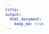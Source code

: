 ```yaml
---
title: 
output: 
  html_document:
    keep_md: true
---
```








<!--html_preserve--><div id="htmlwidget-ad44e142755258b82a0b" style="width:740px;height:830px;" class="plotly html-widget"></div>
<script type="application/json" data-for="htmlwidget-ad44e142755258b82a0b">{"x":{"data":[{"x":[358.966666666667,0,null,774.333333333333,0,null,374.908496732026,0,null,397.420609090909,0,null,918,0,null,545.571428571429,0,null,1056.7225,0,null,1082.62666666667,0,null,1008.03636363636,0,null,494.706404706405,0,null,453,0,null,1875.36888888889,0,null,1041.04023880642,0,null,1119.24125733526,0,null,489.050485,0,null,1200,0,null,783.580952380952,0,null,243.731905964406,0,null,6080,0,null,2996.5,0,null,1207.8,0,null,1457.77291666667,0,null,6923.07692307692,0,null,3336.5296969697,0,null,2087.79861111111,0,null,337.945518650794,0,null,641.546523867244,0,null,934.651,0,null,306.246141563147,0,null,1533.16666666667,0,null,222.5,0,null,942.914,0,null,193.555555555556,0,null,146.25,0,null,288.381333333333,0,null,303.808,0,null,349.14,0,null,180.190833333333,0,null,392.712567724868,0,null,87.7671691919192,0,null,129.59310515873,0,null,447.48,0,null,129.176446969697,0,null,268.666666666667,0,null,138.004047619048,0,null,285.8599,0,null,120.25,0,null,372.1424,0,null,944.290984,0,null,206.324233170211,0,null,130.208,0,null,134.913511111111,0,null,543.196083333333,0,null,888.533333333333,0,null,941.455714285714,0,null,271.969363636364,0],"y":[42,42,null,56,56,null,50,50,null,48,48,null,47,47,null,43,43,null,28,28,null,23,23,null,22,22,null,3,3,null,53,53,null,52,52,null,46,46,null,36,36,null,35,35,null,34,34,null,33,33,null,31,31,null,30,30,null,29,29,null,24,24,null,21,21,null,18,18,null,15,15,null,14,14,null,13,13,null,9,9,null,8,8,null,7,7,null,5,5,null,2,2,null,1,1,null,54,54,null,51,51,null,49,49,null,45,45,null,44,44,null,41,41,null,40,40,null,39,39,null,38,38,null,37,37,null,32,32,null,27,27,null,25,25,null,20,20,null,19,19,null,17,17,null,16,16,null,12,12,null,11,11,null,10,10,null,6,6,null,4,4,null,55,55,null,26,26],"text":["Average Cost (in Millions):  358.96667<br />Country: Egypt<br />xend: 0<br />Country: 42<br />Average Cost (in Millions):  358.96667<br />Country: Egypt<br />Construction Duration: #333333","Average Cost (in Millions):  358.96667<br />Country: Egypt<br />xend: 0<br />Country: 42<br />Average Cost (in Millions):  358.96667<br />Country: Egypt<br />Construction Duration: #333333",null,"Average Cost (in Millions):  774.33333<br />Country: Argentina<br />xend: 0<br />Country: 56<br />Average Cost (in Millions):  774.33333<br />Country: Argentina<br />Construction Duration: #333333","Average Cost (in Millions):  774.33333<br />Country: Argentina<br />xend: 0<br />Country: 56<br />Average Cost (in Millions):  774.33333<br />Country: Argentina<br />Construction Duration: #333333",null,"Average Cost (in Millions):  374.90850<br />Country: Brazil<br />xend: 0<br />Country: 50<br />Average Cost (in Millions):  374.90850<br />Country: Brazil<br />Construction Duration: #333333","Average Cost (in Millions):  374.90850<br />Country: Brazil<br />xend: 0<br />Country: 50<br />Average Cost (in Millions):  374.90850<br />Country: Brazil<br />Construction Duration: #333333",null,"Average Cost (in Millions):  397.42061<br />Country: Canada<br />xend: 0<br />Country: 48<br />Average Cost (in Millions):  397.42061<br />Country: Canada<br />Construction Duration: #333333","Average Cost (in Millions):  397.42061<br />Country: Canada<br />xend: 0<br />Country: 48<br />Average Cost (in Millions):  397.42061<br />Country: Canada<br />Construction Duration: #333333",null,"Average Cost (in Millions):  918.00000<br />Country: Chile<br />xend: 0<br />Country: 47<br />Average Cost (in Millions):  918.00000<br />Country: Chile<br />Construction Duration: #333333","Average Cost (in Millions):  918.00000<br />Country: Chile<br />xend: 0<br />Country: 47<br />Average Cost (in Millions):  918.00000<br />Country: Chile<br />Construction Duration: #333333",null,"Average Cost (in Millions):  545.57143<br />Country: Ecuador<br />xend: 0<br />Country: 43<br />Average Cost (in Millions):  545.57143<br />Country: Ecuador<br />Construction Duration: #333333","Average Cost (in Millions):  545.57143<br />Country: Ecuador<br />xend: 0<br />Country: 43<br />Average Cost (in Millions):  545.57143<br />Country: Ecuador<br />Construction Duration: #333333",null,"Average Cost (in Millions): 1056.72250<br />Country: Mexico<br />xend: 0<br />Country: 28<br />Average Cost (in Millions): 1056.72250<br />Country: Mexico<br />Construction Duration: #333333","Average Cost (in Millions): 1056.72250<br />Country: Mexico<br />xend: 0<br />Country: 28<br />Average Cost (in Millions): 1056.72250<br />Country: Mexico<br />Construction Duration: #333333",null,"Average Cost (in Millions): 1082.62667<br />Country: Panama<br />xend: 0<br />Country: 23<br />Average Cost (in Millions): 1082.62667<br />Country: Panama<br />Construction Duration: #333333","Average Cost (in Millions): 1082.62667<br />Country: Panama<br />xend: 0<br />Country: 23<br />Average Cost (in Millions): 1082.62667<br />Country: Panama<br />Construction Duration: #333333",null,"Average Cost (in Millions): 1008.03636<br />Country: Peru<br />xend: 0<br />Country: 22<br />Average Cost (in Millions): 1008.03636<br />Country: Peru<br />Construction Duration: #333333","Average Cost (in Millions): 1008.03636<br />Country: Peru<br />xend: 0<br />Country: 22<br />Average Cost (in Millions): 1008.03636<br />Country: Peru<br />Construction Duration: #333333",null,"Average Cost (in Millions):  494.70640<br />Country: United States<br />xend: 0<br />Country:  3<br />Average Cost (in Millions):  494.70640<br />Country: United States<br />Construction Duration: #333333","Average Cost (in Millions):  494.70640<br />Country: United States<br />xend: 0<br />Country:  3<br />Average Cost (in Millions):  494.70640<br />Country: United States<br />Construction Duration: #333333",null,"Average Cost (in Millions):  453.00000<br />Country: Bahrain<br />xend: 0<br />Country: 53<br />Average Cost (in Millions):  453.00000<br />Country: Bahrain<br />Construction Duration: #333333","Average Cost (in Millions):  453.00000<br />Country: Bahrain<br />xend: 0<br />Country: 53<br />Average Cost (in Millions):  453.00000<br />Country: Bahrain<br />Construction Duration: #333333",null,"Average Cost (in Millions): 1875.36889<br />Country: Bangladesh<br />xend: 0<br />Country: 52<br />Average Cost (in Millions): 1875.36889<br />Country: Bangladesh<br />Construction Duration: #333333","Average Cost (in Millions): 1875.36889<br />Country: Bangladesh<br />xend: 0<br />Country: 52<br />Average Cost (in Millions): 1875.36889<br />Country: Bangladesh<br />Construction Duration: #333333",null,"Average Cost (in Millions): 1041.04024<br />Country: China<br />xend: 0<br />Country: 46<br />Average Cost (in Millions): 1041.04024<br />Country: China<br />Construction Duration: #333333","Average Cost (in Millions): 1041.04024<br />Country: China<br />xend: 0<br />Country: 46<br />Average Cost (in Millions): 1041.04024<br />Country: China<br />Construction Duration: #333333",null,"Average Cost (in Millions): 1119.24126<br />Country: India<br />xend: 0<br />Country: 36<br />Average Cost (in Millions): 1119.24126<br />Country: India<br />Construction Duration: #333333","Average Cost (in Millions): 1119.24126<br />Country: India<br />xend: 0<br />Country: 36<br />Average Cost (in Millions): 1119.24126<br />Country: India<br />Construction Duration: #333333",null,"Average Cost (in Millions):  489.05048<br />Country: Indonesia<br />xend: 0<br />Country: 35<br />Average Cost (in Millions):  489.05048<br />Country: Indonesia<br />Construction Duration: #333333","Average Cost (in Millions):  489.05048<br />Country: Indonesia<br />xend: 0<br />Country: 35<br />Average Cost (in Millions):  489.05048<br />Country: Indonesia<br />Construction Duration: #333333",null,"Average Cost (in Millions): 1200.00000<br />Country: Iran<br />xend: 0<br />Country: 34<br />Average Cost (in Millions): 1200.00000<br />Country: Iran<br />Construction Duration: #333333","Average Cost (in Millions): 1200.00000<br />Country: Iran<br />xend: 0<br />Country: 34<br />Average Cost (in Millions): 1200.00000<br />Country: Iran<br />Construction Duration: #333333",null,"Average Cost (in Millions):  783.58095<br />Country: Israel<br />xend: 0<br />Country: 33<br />Average Cost (in Millions):  783.58095<br />Country: Israel<br />Construction Duration: #333333","Average Cost (in Millions):  783.58095<br />Country: Israel<br />xend: 0<br />Country: 33<br />Average Cost (in Millions):  783.58095<br />Country: Israel<br />Construction Duration: #333333",null,"Average Cost (in Millions):  243.73191<br />Country: Japan<br />xend: 0<br />Country: 31<br />Average Cost (in Millions):  243.73191<br />Country: Japan<br />Construction Duration: #333333","Average Cost (in Millions):  243.73191<br />Country: Japan<br />xend: 0<br />Country: 31<br />Average Cost (in Millions):  243.73191<br />Country: Japan<br />Construction Duration: #333333",null,"Average Cost (in Millions): 6080.00000<br />Country: Kuwait<br />xend: 0<br />Country: 30<br />Average Cost (in Millions): 6080.00000<br />Country: Kuwait<br />Construction Duration: #333333","Average Cost (in Millions): 6080.00000<br />Country: Kuwait<br />xend: 0<br />Country: 30<br />Average Cost (in Millions): 6080.00000<br />Country: Kuwait<br />Construction Duration: #333333",null,"Average Cost (in Millions): 2996.50000<br />Country: Malaysia<br />xend: 0<br />Country: 29<br />Average Cost (in Millions): 2996.50000<br />Country: Malaysia<br />Construction Duration: #333333","Average Cost (in Millions): 2996.50000<br />Country: Malaysia<br />xend: 0<br />Country: 29<br />Average Cost (in Millions): 2996.50000<br />Country: Malaysia<br />Construction Duration: #333333",null,"Average Cost (in Millions): 1207.80000<br />Country: Pakistan<br />xend: 0<br />Country: 24<br />Average Cost (in Millions): 1207.80000<br />Country: Pakistan<br />Construction Duration: #333333","Average Cost (in Millions): 1207.80000<br />Country: Pakistan<br />xend: 0<br />Country: 24<br />Average Cost (in Millions): 1207.80000<br />Country: Pakistan<br />Construction Duration: #333333",null,"Average Cost (in Millions): 1457.77292<br />Country: Philippines<br />xend: 0<br />Country: 21<br />Average Cost (in Millions): 1457.77292<br />Country: Philippines<br />Construction Duration: #333333","Average Cost (in Millions): 1457.77292<br />Country: Philippines<br />xend: 0<br />Country: 21<br />Average Cost (in Millions): 1457.77292<br />Country: Philippines<br />Construction Duration: #333333",null,"Average Cost (in Millions): 6923.07692<br />Country: Qatar<br />xend: 0<br />Country: 18<br />Average Cost (in Millions): 6923.07692<br />Country: Qatar<br />Construction Duration: #333333","Average Cost (in Millions): 6923.07692<br />Country: Qatar<br />xend: 0<br />Country: 18<br />Average Cost (in Millions): 6923.07692<br />Country: Qatar<br />Construction Duration: #333333",null,"Average Cost (in Millions): 3336.52970<br />Country: Saudi Arabia<br />xend: 0<br />Country: 15<br />Average Cost (in Millions): 3336.52970<br />Country: Saudi Arabia<br />Construction Duration: #333333","Average Cost (in Millions): 3336.52970<br />Country: Saudi Arabia<br />xend: 0<br />Country: 15<br />Average Cost (in Millions): 3336.52970<br />Country: Saudi Arabia<br />Construction Duration: #333333",null,"Average Cost (in Millions): 2087.79861<br />Country: Singapore<br />xend: 0<br />Country: 14<br />Average Cost (in Millions): 2087.79861<br />Country: Singapore<br />Construction Duration: #333333","Average Cost (in Millions): 2087.79861<br />Country: Singapore<br />xend: 0<br />Country: 14<br />Average Cost (in Millions): 2087.79861<br />Country: Singapore<br />Construction Duration: #333333",null,"Average Cost (in Millions):  337.94552<br />Country: South Korea<br />xend: 0<br />Country: 13<br />Average Cost (in Millions):  337.94552<br />Country: South Korea<br />Construction Duration: #333333","Average Cost (in Millions):  337.94552<br />Country: South Korea<br />xend: 0<br />Country: 13<br />Average Cost (in Millions):  337.94552<br />Country: South Korea<br />Construction Duration: #333333",null,"Average Cost (in Millions):  641.54652<br />Country: Taiwan<br />xend: 0<br />Country:  9<br />Average Cost (in Millions):  641.54652<br />Country: Taiwan<br />Construction Duration: #333333","Average Cost (in Millions):  641.54652<br />Country: Taiwan<br />xend: 0<br />Country:  9<br />Average Cost (in Millions):  641.54652<br />Country: Taiwan<br />Construction Duration: #333333",null,"Average Cost (in Millions):  934.65100<br />Country: Thailand<br />xend: 0<br />Country:  8<br />Average Cost (in Millions):  934.65100<br />Country: Thailand<br />Construction Duration: #333333","Average Cost (in Millions):  934.65100<br />Country: Thailand<br />xend: 0<br />Country:  8<br />Average Cost (in Millions):  934.65100<br />Country: Thailand<br />Construction Duration: #333333",null,"Average Cost (in Millions):  306.24614<br />Country: Turkey<br />xend: 0<br />Country:  7<br />Average Cost (in Millions):  306.24614<br />Country: Turkey<br />Construction Duration: #333333","Average Cost (in Millions):  306.24614<br />Country: Turkey<br />xend: 0<br />Country:  7<br />Average Cost (in Millions):  306.24614<br />Country: Turkey<br />Construction Duration: #333333",null,"Average Cost (in Millions): 1533.16667<br />Country: United Arab Emirates<br />xend: 0<br />Country:  5<br />Average Cost (in Millions): 1533.16667<br />Country: United Arab Emirates<br />Construction Duration: #333333","Average Cost (in Millions): 1533.16667<br />Country: United Arab Emirates<br />xend: 0<br />Country:  5<br />Average Cost (in Millions): 1533.16667<br />Country: United Arab Emirates<br />Construction Duration: #333333",null,"Average Cost (in Millions):  222.50000<br />Country: Uzbekistan<br />xend: 0<br />Country:  2<br />Average Cost (in Millions):  222.50000<br />Country: Uzbekistan<br />Construction Duration: #333333","Average Cost (in Millions):  222.50000<br />Country: Uzbekistan<br />xend: 0<br />Country:  2<br />Average Cost (in Millions):  222.50000<br />Country: Uzbekistan<br />Construction Duration: #333333",null,"Average Cost (in Millions):  942.91400<br />Country: Vietnam<br />xend: 0<br />Country:  1<br />Average Cost (in Millions):  942.91400<br />Country: Vietnam<br />Construction Duration: #333333","Average Cost (in Millions):  942.91400<br />Country: Vietnam<br />xend: 0<br />Country:  1<br />Average Cost (in Millions):  942.91400<br />Country: Vietnam<br />Construction Duration: #333333",null,"Average Cost (in Millions):  193.55556<br />Country: Austria<br />xend: 0<br />Country: 54<br />Average Cost (in Millions):  193.55556<br />Country: Austria<br />Construction Duration: #333333","Average Cost (in Millions):  193.55556<br />Country: Austria<br />xend: 0<br />Country: 54<br />Average Cost (in Millions):  193.55556<br />Country: Austria<br />Construction Duration: #333333",null,"Average Cost (in Millions):  146.25000<br />Country: Belgium<br />xend: 0<br />Country: 51<br />Average Cost (in Millions):  146.25000<br />Country: Belgium<br />Construction Duration: #333333","Average Cost (in Millions):  146.25000<br />Country: Belgium<br />xend: 0<br />Country: 51<br />Average Cost (in Millions):  146.25000<br />Country: Belgium<br />Construction Duration: #333333",null,"Average Cost (in Millions):  288.38133<br />Country: Bulgaria<br />xend: 0<br />Country: 49<br />Average Cost (in Millions):  288.38133<br />Country: Bulgaria<br />Construction Duration: #333333","Average Cost (in Millions):  288.38133<br />Country: Bulgaria<br />xend: 0<br />Country: 49<br />Average Cost (in Millions):  288.38133<br />Country: Bulgaria<br />Construction Duration: #333333",null,"Average Cost (in Millions):  303.80800<br />Country: Czechia<br />xend: 0<br />Country: 45<br />Average Cost (in Millions):  303.80800<br />Country: Czechia<br />Construction Duration: #333333","Average Cost (in Millions):  303.80800<br />Country: Czechia<br />xend: 0<br />Country: 45<br />Average Cost (in Millions):  303.80800<br />Country: Czechia<br />Construction Duration: #333333",null,"Average Cost (in Millions):  349.14000<br />Country: Denmark<br />xend: 0<br />Country: 44<br />Average Cost (in Millions):  349.14000<br />Country: Denmark<br />Construction Duration: #333333","Average Cost (in Millions):  349.14000<br />Country: Denmark<br />xend: 0<br />Country: 44<br />Average Cost (in Millions):  349.14000<br />Country: Denmark<br />Construction Duration: #333333",null,"Average Cost (in Millions):  180.19083<br />Country: Finland<br />xend: 0<br />Country: 41<br />Average Cost (in Millions):  180.19083<br />Country: Finland<br />Construction Duration: #333333","Average Cost (in Millions):  180.19083<br />Country: Finland<br />xend: 0<br />Country: 41<br />Average Cost (in Millions):  180.19083<br />Country: Finland<br />Construction Duration: #333333",null,"Average Cost (in Millions):  392.71257<br />Country: France<br />xend: 0<br />Country: 40<br />Average Cost (in Millions):  392.71257<br />Country: France<br />Construction Duration: #333333","Average Cost (in Millions):  392.71257<br />Country: France<br />xend: 0<br />Country: 40<br />Average Cost (in Millions):  392.71257<br />Country: France<br />Construction Duration: #333333",null,"Average Cost (in Millions):   87.76717<br />Country: Germany<br />xend: 0<br />Country: 39<br />Average Cost (in Millions):   87.76717<br />Country: Germany<br />Construction Duration: #333333","Average Cost (in Millions):   87.76717<br />Country: Germany<br />xend: 0<br />Country: 39<br />Average Cost (in Millions):   87.76717<br />Country: Germany<br />Construction Duration: #333333",null,"Average Cost (in Millions):  129.59311<br />Country: Greece<br />xend: 0<br />Country: 38<br />Average Cost (in Millions):  129.59311<br />Country: Greece<br />Construction Duration: #333333","Average Cost (in Millions):  129.59311<br />Country: Greece<br />xend: 0<br />Country: 38<br />Average Cost (in Millions):  129.59311<br />Country: Greece<br />Construction Duration: #333333",null,"Average Cost (in Millions):  447.48000<br />Country: Hungary<br />xend: 0<br />Country: 37<br />Average Cost (in Millions):  447.48000<br />Country: Hungary<br />Construction Duration: #333333","Average Cost (in Millions):  447.48000<br />Country: Hungary<br />xend: 0<br />Country: 37<br />Average Cost (in Millions):  447.48000<br />Country: Hungary<br />Construction Duration: #333333",null,"Average Cost (in Millions):  129.17645<br />Country: Italy<br />xend: 0<br />Country: 32<br />Average Cost (in Millions):  129.17645<br />Country: Italy<br />Construction Duration: #333333","Average Cost (in Millions):  129.17645<br />Country: Italy<br />xend: 0<br />Country: 32<br />Average Cost (in Millions):  129.17645<br />Country: Italy<br />Construction Duration: #333333",null,"Average Cost (in Millions):  268.66667<br />Country: Netherlands<br />xend: 0<br />Country: 27<br />Average Cost (in Millions):  268.66667<br />Country: Netherlands<br />Construction Duration: #333333","Average Cost (in Millions):  268.66667<br />Country: Netherlands<br />xend: 0<br />Country: 27<br />Average Cost (in Millions):  268.66667<br />Country: Netherlands<br />Construction Duration: #333333",null,"Average Cost (in Millions):  138.00405<br />Country: Norway<br />xend: 0<br />Country: 25<br />Average Cost (in Millions):  138.00405<br />Country: Norway<br />Construction Duration: #333333","Average Cost (in Millions):  138.00405<br />Country: Norway<br />xend: 0<br />Country: 25<br />Average Cost (in Millions):  138.00405<br />Country: Norway<br />Construction Duration: #333333",null,"Average Cost (in Millions):  285.85990<br />Country: Poland<br />xend: 0<br />Country: 20<br />Average Cost (in Millions):  285.85990<br />Country: Poland<br />Construction Duration: #333333","Average Cost (in Millions):  285.85990<br />Country: Poland<br />xend: 0<br />Country: 20<br />Average Cost (in Millions):  285.85990<br />Country: Poland<br />Construction Duration: #333333",null,"Average Cost (in Millions):  120.25000<br />Country: Portugal<br />xend: 0<br />Country: 19<br />Average Cost (in Millions):  120.25000<br />Country: Portugal<br />Construction Duration: #333333","Average Cost (in Millions):  120.25000<br />Country: Portugal<br />xend: 0<br />Country: 19<br />Average Cost (in Millions):  120.25000<br />Country: Portugal<br />Construction Duration: #333333",null,"Average Cost (in Millions):  372.14240<br />Country: Romania<br />xend: 0<br />Country: 17<br />Average Cost (in Millions):  372.14240<br />Country: Romania<br />Construction Duration: #333333","Average Cost (in Millions):  372.14240<br />Country: Romania<br />xend: 0<br />Country: 17<br />Average Cost (in Millions):  372.14240<br />Country: Romania<br />Construction Duration: #333333",null,"Average Cost (in Millions):  944.29098<br />Country: Russia<br />xend: 0<br />Country: 16<br />Average Cost (in Millions):  944.29098<br />Country: Russia<br />Construction Duration: #333333","Average Cost (in Millions):  944.29098<br />Country: Russia<br />xend: 0<br />Country: 16<br />Average Cost (in Millions):  944.29098<br />Country: Russia<br />Construction Duration: #333333",null,"Average Cost (in Millions):  206.32423<br />Country: Spain<br />xend: 0<br />Country: 12<br />Average Cost (in Millions):  206.32423<br />Country: Spain<br />Construction Duration: #333333","Average Cost (in Millions):  206.32423<br />Country: Spain<br />xend: 0<br />Country: 12<br />Average Cost (in Millions):  206.32423<br />Country: Spain<br />Construction Duration: #333333",null,"Average Cost (in Millions):  130.20800<br />Country: Sweden<br />xend: 0<br />Country: 11<br />Average Cost (in Millions):  130.20800<br />Country: Sweden<br />Construction Duration: #333333","Average Cost (in Millions):  130.20800<br />Country: Sweden<br />xend: 0<br />Country: 11<br />Average Cost (in Millions):  130.20800<br />Country: Sweden<br />Construction Duration: #333333",null,"Average Cost (in Millions):  134.91351<br />Country: Switzerland<br />xend: 0<br />Country: 10<br />Average Cost (in Millions):  134.91351<br />Country: Switzerland<br />Construction Duration: #333333","Average Cost (in Millions):  134.91351<br />Country: Switzerland<br />xend: 0<br />Country: 10<br />Average Cost (in Millions):  134.91351<br />Country: Switzerland<br />Construction Duration: #333333",null,"Average Cost (in Millions):  543.19608<br />Country: Ukraine<br />xend: 0<br />Country:  6<br />Average Cost (in Millions):  543.19608<br />Country: Ukraine<br />Construction Duration: #333333","Average Cost (in Millions):  543.19608<br />Country: Ukraine<br />xend: 0<br />Country:  6<br />Average Cost (in Millions):  543.19608<br />Country: Ukraine<br />Construction Duration: #333333",null,"Average Cost (in Millions):  888.53333<br />Country: United Kingdom<br />xend: 0<br />Country:  4<br />Average Cost (in Millions):  888.53333<br />Country: United Kingdom<br />Construction Duration: #333333","Average Cost (in Millions):  888.53333<br />Country: United Kingdom<br />xend: 0<br />Country:  4<br />Average Cost (in Millions):  888.53333<br />Country: United Kingdom<br />Construction Duration: #333333",null,"Average Cost (in Millions):  941.45571<br />Country: Australia<br />xend: 0<br />Country: 55<br />Average Cost (in Millions):  941.45571<br />Country: Australia<br />Construction Duration: #333333","Average Cost (in Millions):  941.45571<br />Country: Australia<br />xend: 0<br />Country: 55<br />Average Cost (in Millions):  941.45571<br />Country: Australia<br />Construction Duration: #333333",null,"Average Cost (in Millions):  271.96936<br />Country: New Zealand<br />xend: 0<br />Country: 26<br />Average Cost (in Millions):  271.96936<br />Country: New Zealand<br />Construction Duration: #333333","Average Cost (in Millions):  271.96936<br />Country: New Zealand<br />xend: 0<br />Country: 26<br />Average Cost (in Millions):  271.96936<br />Country: New Zealand<br />Construction Duration: #333333"],"type":"scatter","mode":"lines","line":{"width":1.88976377952756,"color":"rgba(51,51,51,1)","dash":"solid"},"hoveron":"points","showlegend":false,"xaxis":"x","yaxis":"y","hoverinfo":"text","frame":null},{"x":[374.908496732026,397.420609090909,545.571428571429,1008.03636363636,494.706404706405,243.731905964406,6923.07692307692,2087.79861111111,337.945518650794,641.546523867244,306.246141563147,146.25,349.14,180.190833333333,87.7671691919192,129.59310515873,447.48,129.176446969697,268.666666666667,206.324233170211,130.208,888.533333333333,271.969363636364],"y":[50,48,43,22,3,31,18,14,13,9,7,51,44,41,39,38,37,32,27,12,11,4,26],"text":["Average Cost (in Millions):  374.90850<br />Country: Brazil<br />Construction Duration: Above Average Construction Duration","Average Cost (in Millions):  397.42061<br />Country: Canada<br />Construction Duration: Above Average Construction Duration","Average Cost (in Millions):  545.57143<br />Country: Ecuador<br />Construction Duration: Above Average Construction Duration","Average Cost (in Millions): 1008.03636<br />Country: Peru<br />Construction Duration: Above Average Construction Duration","Average Cost (in Millions):  494.70640<br />Country: United States<br />Construction Duration: Above Average Construction Duration","Average Cost (in Millions):  243.73191<br />Country: Japan<br />Construction Duration: Above Average Construction Duration","Average Cost (in Millions): 6923.07692<br />Country: Qatar<br />Construction Duration: Above Average Construction Duration","Average Cost (in Millions): 2087.79861<br />Country: Singapore<br />Construction Duration: Above Average Construction Duration","Average Cost (in Millions):  337.94552<br />Country: South Korea<br />Construction Duration: Above Average Construction Duration","Average Cost (in Millions):  641.54652<br />Country: Taiwan<br />Construction Duration: Above Average Construction Duration","Average Cost (in Millions):  306.24614<br />Country: Turkey<br />Construction Duration: Above Average Construction Duration","Average Cost (in Millions):  146.25000<br />Country: Belgium<br />Construction Duration: Above Average Construction Duration","Average Cost (in Millions):  349.14000<br />Country: Denmark<br />Construction Duration: Above Average Construction Duration","Average Cost (in Millions):  180.19083<br />Country: Finland<br />Construction Duration: Above Average Construction Duration","Average Cost (in Millions):   87.76717<br />Country: Germany<br />Construction Duration: Above Average Construction Duration","Average Cost (in Millions):  129.59311<br />Country: Greece<br />Construction Duration: Above Average Construction Duration","Average Cost (in Millions):  447.48000<br />Country: Hungary<br />Construction Duration: Above Average Construction Duration","Average Cost (in Millions):  129.17645<br />Country: Italy<br />Construction Duration: Above Average Construction Duration","Average Cost (in Millions):  268.66667<br />Country: Netherlands<br />Construction Duration: Above Average Construction Duration","Average Cost (in Millions):  206.32423<br />Country: Spain<br />Construction Duration: Above Average Construction Duration","Average Cost (in Millions):  130.20800<br />Country: Sweden<br />Construction Duration: Above Average Construction Duration","Average Cost (in Millions):  888.53333<br />Country: United Kingdom<br />Construction Duration: Above Average Construction Duration","Average Cost (in Millions):  271.96936<br />Country: New Zealand<br />Construction Duration: Above Average Construction Duration"],"type":"scatter","mode":"markers","marker":{"autocolorscale":false,"color":"rgba(168,50,92,1)","opacity":1,"size":5.66929133858268,"symbol":"circle","line":{"width":1.88976377952756,"color":"rgba(168,50,92,1)"}},"hoveron":"points","name":"Above Average Construction Duration","legendgroup":"Above Average Construction Duration","showlegend":true,"xaxis":"x","yaxis":"y","hoverinfo":"text","frame":null},{"x":[358.966666666667,774.333333333333,918,1056.7225,1082.62666666667,453,1875.36888888889,1041.04023880642,1119.24125733526,489.050485,1200,783.580952380952,6080,2996.5,1207.8,1457.77291666667,3336.5296969697,934.651,1533.16666666667,222.5,942.914,193.555555555556,288.381333333333,303.808,392.712567724868,138.004047619048,285.8599,120.25,372.1424,944.290984,134.913511111111,543.196083333333,941.455714285714],"y":[42,56,47,28,23,53,52,46,36,35,34,33,30,29,24,21,15,8,5,2,1,54,49,45,40,25,20,19,17,16,10,6,55],"text":["Average Cost (in Millions):  358.96667<br />Country: Egypt<br />Construction Duration: Below Average Construction Duration","Average Cost (in Millions):  774.33333<br />Country: Argentina<br />Construction Duration: Below Average Construction Duration","Average Cost (in Millions):  918.00000<br />Country: Chile<br />Construction Duration: Below Average Construction Duration","Average Cost (in Millions): 1056.72250<br />Country: Mexico<br />Construction Duration: Below Average Construction Duration","Average Cost (in Millions): 1082.62667<br />Country: Panama<br />Construction Duration: Below Average Construction Duration","Average Cost (in Millions):  453.00000<br />Country: Bahrain<br />Construction Duration: Below Average Construction Duration","Average Cost (in Millions): 1875.36889<br />Country: Bangladesh<br />Construction Duration: Below Average Construction Duration","Average Cost (in Millions): 1041.04024<br />Country: China<br />Construction Duration: Below Average Construction Duration","Average Cost (in Millions): 1119.24126<br />Country: India<br />Construction Duration: Below Average Construction Duration","Average Cost (in Millions):  489.05048<br />Country: Indonesia<br />Construction Duration: Below Average Construction Duration","Average Cost (in Millions): 1200.00000<br />Country: Iran<br />Construction Duration: Below Average Construction Duration","Average Cost (in Millions):  783.58095<br />Country: Israel<br />Construction Duration: Below Average Construction Duration","Average Cost (in Millions): 6080.00000<br />Country: Kuwait<br />Construction Duration: Below Average Construction Duration","Average Cost (in Millions): 2996.50000<br />Country: Malaysia<br />Construction Duration: Below Average Construction Duration","Average Cost (in Millions): 1207.80000<br />Country: Pakistan<br />Construction Duration: Below Average Construction Duration","Average Cost (in Millions): 1457.77292<br />Country: Philippines<br />Construction Duration: Below Average Construction Duration","Average Cost (in Millions): 3336.52970<br />Country: Saudi Arabia<br />Construction Duration: Below Average Construction Duration","Average Cost (in Millions):  934.65100<br />Country: Thailand<br />Construction Duration: Below Average Construction Duration","Average Cost (in Millions): 1533.16667<br />Country: United Arab Emirates<br />Construction Duration: Below Average Construction Duration","Average Cost (in Millions):  222.50000<br />Country: Uzbekistan<br />Construction Duration: Below Average Construction Duration","Average Cost (in Millions):  942.91400<br />Country: Vietnam<br />Construction Duration: Below Average Construction Duration","Average Cost (in Millions):  193.55556<br />Country: Austria<br />Construction Duration: Below Average Construction Duration","Average Cost (in Millions):  288.38133<br />Country: Bulgaria<br />Construction Duration: Below Average Construction Duration","Average Cost (in Millions):  303.80800<br />Country: Czechia<br />Construction Duration: Below Average Construction Duration","Average Cost (in Millions):  392.71257<br />Country: France<br />Construction Duration: Below Average Construction Duration","Average Cost (in Millions):  138.00405<br />Country: Norway<br />Construction Duration: Below Average Construction Duration","Average Cost (in Millions):  285.85990<br />Country: Poland<br />Construction Duration: Below Average Construction Duration","Average Cost (in Millions):  120.25000<br />Country: Portugal<br />Construction Duration: Below Average Construction Duration","Average Cost (in Millions):  372.14240<br />Country: Romania<br />Construction Duration: Below Average Construction Duration","Average Cost (in Millions):  944.29098<br />Country: Russia<br />Construction Duration: Below Average Construction Duration","Average Cost (in Millions):  134.91351<br />Country: Switzerland<br />Construction Duration: Below Average Construction Duration","Average Cost (in Millions):  543.19608<br />Country: Ukraine<br />Construction Duration: Below Average Construction Duration","Average Cost (in Millions):  941.45571<br />Country: Australia<br />Construction Duration: Below Average Construction Duration"],"type":"scatter","mode":"markers","marker":{"autocolorscale":false,"color":"rgba(52,204,209,1)","opacity":1,"size":5.66929133858268,"symbol":"circle","line":{"width":1.88976377952756,"color":"rgba(52,204,209,1)"}},"hoveron":"points","name":"Below Average Construction Duration","legendgroup":"Below Average Construction Duration","showlegend":true,"xaxis":"x","yaxis":"y","hoverinfo":"text","frame":null}],"layout":{"margin":{"t":80,"r":76.8,"b":29.9543378995434,"l":120.54794520548},"plot_bgcolor":"rgba(127,127,127,1)","paper_bgcolor":"rgba(255,255,255,1)","font":{"color":"rgba(0,0,0,1)","family":"","size":14.6118721461187},"title":{"text":"<b>Average Cost of Transit Lines Per Millions (USD) in <br />Different Countries<\/b><br><sup>The calculated average construction duration for this particular data set was 7 years.<\/sup><br> <br><br>","font":{"color":"rgba(46,46,46,1)","family":"Tahoma","size":21.2536322125363},"x":0,"xref":"paper","y":0.97},"xaxis":{"domain":[0,1],"automargin":true,"type":"linear","autorange":false,"range":[-346.153846153846,7269.23076923077],"tickmode":"array","ticktext":["0","2000","4000","6000"],"tickvals":[0,2000,4000,6000],"categoryorder":"array","categoryarray":["0","2000","4000","6000"],"nticks":null,"ticks":"outside","tickcolor":"rgba(51,51,51,1)","ticklen":3.65296803652968,"tickwidth":0.33208800332088,"showticklabels":true,"tickfont":{"color":"rgba(77,77,77,1)","family":"","size":11.689497716895},"tickangle":-0,"showline":false,"linecolor":null,"linewidth":0,"showgrid":true,"gridcolor":"rgba(107,107,107,1)","gridwidth":0.33208800332088,"zeroline":false,"anchor":"y","title":"Average Cost (in Millions)","hoverformat":".2f"},"yaxis":{"domain":[0,1],"automargin":true,"type":"linear","autorange":false,"range":[0.4,56.6],"tickmode":"array","ticktext":["Vietnam","Uzbekistan","United States","United Kingdom","United Arab Emirates","Ukraine","Turkey","Thailand","Taiwan","Switzerland","Sweden","Spain","South Korea","Singapore","Saudi Arabia","Russia","Romania","Qatar","Portugal","Poland","Philippines","Peru","Panama","Pakistan","Norway","New Zealand","Netherlands","Mexico","Malaysia","Kuwait","Japan","Italy","Israel","Iran","Indonesia","India","Hungary","Greece","Germany","France","Finland","Egypt","Ecuador","Denmark","Czechia","China","Chile","Canada","Bulgaria","Brazil","Belgium","Bangladesh","Bahrain","Austria","Australia","Argentina"],"tickvals":[1,2,3,4,5,6,7,8,9,10,11,12,13,14,15,16,17,18,19,20,21,22,23,24,25,26,27,28,29,30,31,32,33,34,35,36,37,38,39,40,41,42,43,44,45,46,47,48,49,50,51,52,53,54,55,56],"categoryorder":"array","categoryarray":["Vietnam","Uzbekistan","United States","United Kingdom","United Arab Emirates","Ukraine","Turkey","Thailand","Taiwan","Switzerland","Sweden","Spain","South Korea","Singapore","Saudi Arabia","Russia","Romania","Qatar","Portugal","Poland","Philippines","Peru","Panama","Pakistan","Norway","New Zealand","Netherlands","Mexico","Malaysia","Kuwait","Japan","Italy","Israel","Iran","Indonesia","India","Hungary","Greece","Germany","France","Finland","Egypt","Ecuador","Denmark","Czechia","China","Chile","Canada","Bulgaria","Brazil","Belgium","Bangladesh","Bahrain","Austria","Australia","Argentina"],"nticks":null,"ticks":"outside","tickcolor":"rgba(51,51,51,1)","ticklen":3.65296803652968,"tickwidth":0.33208800332088,"showticklabels":true,"tickfont":{"color":"rgba(77,77,77,1)","family":"","size":11.689497716895},"tickangle":-0,"showline":false,"linecolor":null,"linewidth":0,"showgrid":true,"gridcolor":"rgba(107,107,107,1)","gridwidth":0.33208800332088,"zeroline":false,"anchor":"x","title":"","hoverformat":".2f"},"shapes":[{"type":"rect","fillcolor":null,"line":{"color":null,"width":0,"linetype":[]},"yref":"paper","xref":"paper","x0":0,"x1":1,"y0":0,"y1":1}],"showlegend":true,"legend":{"bgcolor":"rgba(255,255,255,1)","bordercolor":"transparent","borderwidth":1.88976377952756,"font":{"color":"rgba(0,0,0,1)","family":"","size":11.689497716895},"y":0.98,"x":0.44},"hovermode":"closest","width":740,"height":830,"barmode":"group"},"config":{"doubleClick":"reset","showSendToCloud":false},"source":"A","attrs":{"3ac047eb452c":{"x":{},"y":{},"xend":{},"yend":{},"x.1":{},"y.1":{},"colour":{},"type":"scatter"},"3ac05ca8477":{"x":{},"y":{},"colour":{}}},"cur_data":"3ac047eb452c","visdat":{"3ac047eb452c":["function (y) ","x"],"3ac05ca8477":["function (y) ","x"]},"highlight":{"on":"plotly_click","persistent":false,"dynamic":false,"selectize":false,"opacityDim":0.2,"selected":{"opacity":1},"debounce":0},"shinyEvents":["plotly_hover","plotly_click","plotly_selected","plotly_relayout","plotly_brushed","plotly_brushing","plotly_clickannotation","plotly_doubleclick","plotly_deselect","plotly_afterplot","plotly_sunburstclick"],"base_url":"https://plot.ly"},"evals":[],"jsHooks":[]}</script><!--/html_preserve-->



